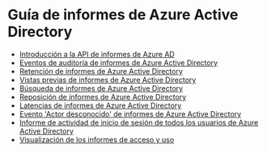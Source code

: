<properties
   pageTitle="Guía de informes de Azure Active Directory | Microsoft Azure"
   description="Una guía que contiene todos los artículos de informes de Azure Active Directory."
   services="active-directory"
   documentationCenter=""
   authors="kenhoff"
   manager="mbaldwin"
   editor=""/>

<tags
   ms.service="active-directory"
   ms.devlang="na"
   ms.topic="article"
   ms.tgt_pltfrm="na"
   ms.workload="identity"
   ms.date="12/07/2015"
   ms.author="kenhoff"/>


# Guía de informes de Azure Active Directory

 - [Introducción a la API de informes de Azure AD](active-directory-reporting-api-getting-started.md)
 - [Eventos de auditoría de informes de Azure Active Directory](active-directory-reporting-audit-events.md)
 - [Retención de informes de Azure Active Directory](active-directory-reporting-retention.md)
 - [Vistas previas de informes de Azure Active Directory](active-directory-reporting-previews.md)
 - [Búsqueda de informes de Azure Active Directory](active-directory-reporting-search.md)
 - [Reposición de informes de Azure Active Directory](active-directory-reporting-backfill.md)
 - [Latencias de informes de Azure Active Directory](active-directory-reporting-latencies.md)
 - [Evento 'Actor desconocido' de informes de Azure Active Directory](active-directory-reporting-unknown-actor.md)
 - [Informe de actividad de inicio de sesión de todos los usuarios de Azure Active Directory](active-directory-reporting-all-user-sign-in-activity-report.md)
 - [Visualización de los informes de acceso y uso](active-directory-view-access-usage-reports.md)

<!---HONumber=AcomDC_1210_2015-->